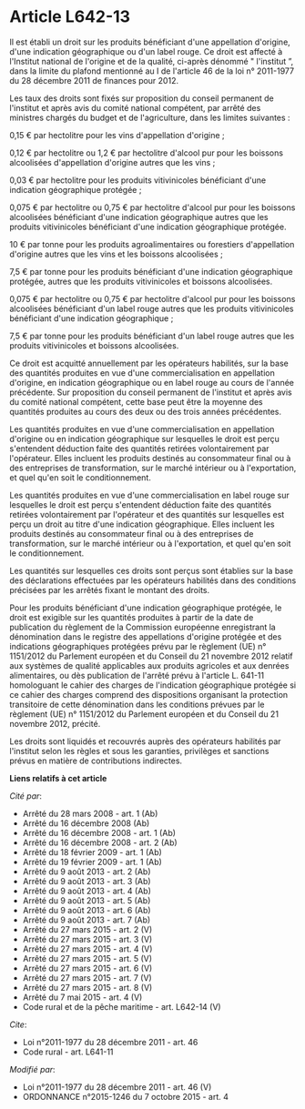 # Article L642-13

Il est établi un droit sur les produits bénéficiant d'une appellation d'origine, d'une indication géographique ou d'un label
rouge. Ce droit est affecté à l'Institut national de l'origine et de la qualité, ci-après dénommé " l'institut ”, dans la
limite du plafond mentionné au I de l'article 46 de la loi n° 2011-1977 du 28 décembre 2011 de finances pour 2012. 

Les taux des droits sont fixés sur proposition du conseil permanent de l'institut et après avis du comité national compétent,
par arrêté des ministres chargés du budget et de l'agriculture, dans les limites suivantes : 

0,15 € par hectolitre pour les vins d'appellation d'origine ; 

0,12 € par hectolitre ou 1,2 € par hectolitre d'alcool pur pour les boissons alcoolisées d'appellation d'origine autres que
les vins ; 

0,03 € par hectolitre pour les produits vitivinicoles bénéficiant d'une indication géographique protégée ; 

0,075 € par hectolitre ou 0,75 € par hectolitre d'alcool pur pour les boissons alcoolisées bénéficiant d'une indication
géographique autres que les produits vitivinicoles bénéficiant d'une indication géographique protégée. 

10 € par tonne pour les produits agroalimentaires ou forestiers d'appellation d'origine autres que les vins et les boissons
alcoolisées ; 

7,5 € par tonne pour les produits bénéficiant d'une indication géographique protégée, autres que les produits vitivinicoles
et boissons alcoolisées. 

0,075 € par hectolitre ou 0,75 € par hectolitre d'alcool pur pour les boissons alcoolisées bénéficiant d'un label rouge
autres que les produits vitivinicoles bénéficiant d'une indication géographique ; 

7,5 € par tonne pour les produits bénéficiant d'un label rouge autres que les produits vitivinicoles et boissons
alcoolisées. 

Ce droit est acquitté annuellement par les opérateurs habilités, sur la base des quantités produites en vue d'une
commercialisation en appellation d'origine, en indication géographique ou en label rouge au cours de l'année précédente. Sur
proposition du conseil permanent de l'institut et après avis du comité national compétent, cette base peut être la moyenne
des quantités produites au cours des deux ou des trois années précédentes. 

Les quantités produites en vue d'une commercialisation en appellation d'origine ou en indication géographique sur lesquelles
le droit est perçu s'entendent déduction faite des quantités retirées volontairement par l'opérateur. Elles incluent les
produits destinés au consommateur final ou à des entreprises de transformation, sur le marché intérieur ou à l'exportation,
et quel qu'en soit le conditionnement. 

Les quantités produites en vue d'une commercialisation en label rouge sur lesquelles le droit est perçu s'entendent déduction
faite des quantités retirées volontairement par l'opérateur et des quantités sur lesquelles est perçu un droit au titre d'une
indication géographique. Elles incluent les produits destinés au consommateur final ou à des entreprises de transformation,
sur le marché intérieur ou à l'exportation, et quel qu'en soit le conditionnement. 

Les quantités sur lesquelles ces droits sont perçus sont établies sur la base des déclarations effectuées par les opérateurs
habilités dans des conditions précisées par les arrêtés fixant le montant des droits. 

Pour les produits bénéficiant d'une indication géographique protégée, le droit est exigible sur les quantités produites à
partir de la date de publication du règlement de la Commission européenne enregistrant la dénomination dans le registre des
appellations d'origine protégée et des indications géographiques protégées prévu par le règlement (UE) n° 1151/2012 du
Parlement européen et du Conseil du 21 novembre 2012 relatif aux systèmes de qualité applicables aux produits agricoles et
aux denrées alimentaires, ou dès publication de l'arrêté prévu à l'article L. 641-11 homologuant le cahier des charges de
l'indication géographique protégée si ce cahier des charges comprend des dispositions organisant la protection transitoire de
cette dénomination dans les conditions prévues par le règlement (UE) n° 1151/2012 du Parlement européen et du Conseil du 21
novembre 2012, précité. 

Les droits sont liquidés et recouvrés auprès des opérateurs habilités par l'institut selon les règles et sous les garanties,
privilèges et sanctions prévus en matière de contributions indirectes.

**Liens relatifs à cet article**

_Cité par_:

  - Arrêté du 28 mars 2008 - art. 1 (Ab)
  - Arrêté du 16 décembre 2008 (Ab)
  - Arrêté du 16 décembre 2008 - art. 1 (Ab)
  - Arrêté du 16 décembre 2008 - art. 2 (Ab)
  - Arrêté du 18 février 2009 - art. 1 (Ab)
  - Arrêté du 19 février 2009 - art. 1 (Ab)
  - Arrêté du 9 août 2013 - art. 2 (Ab)
  - Arrêté du 9 août 2013 - art. 3 (Ab)
  - Arrêté du 9 août 2013 - art. 4 (Ab)
  - Arrêté du 9 août 2013 - art. 5 (Ab)
  - Arrêté du 9 août 2013 - art. 6 (Ab)
  - Arrêté du 9 août 2013 - art. 7 (Ab)
  - Arrêté du 27 mars 2015 - art. 2 (V)
  - Arrêté du 27 mars 2015 - art. 3 (V)
  - Arrêté du 27 mars 2015 - art. 4 (V)
  - Arrêté du 27 mars 2015 - art. 5 (V)
  - Arrêté du 27 mars 2015 - art. 6 (V)
  - Arrêté du 27 mars 2015 - art. 7 (V)
  - Arrêté du 27 mars 2015 - art. 8 (V)
  - Arrêté du 7 mai 2015 - art. 4 (V)
  - Code rural et de la pêche maritime - art. L642-14 (V)

_Cite_:

  - Loi n°2011-1977 du 28 décembre 2011 - art. 46
  - Code rural - art. L641-11

_Modifié par_:

  - Loi n°2011-1977 du 28 décembre 2011 - art. 46 (V)
  - ORDONNANCE n°2015-1246 du 7 octobre 2015 - art. 4
